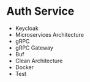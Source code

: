 # Auth Service

- Keycloak
- Microservices Architecture
- gRPC
- gRPC Gateway
- Buf
- Clean Architecture
- Docker
- Test